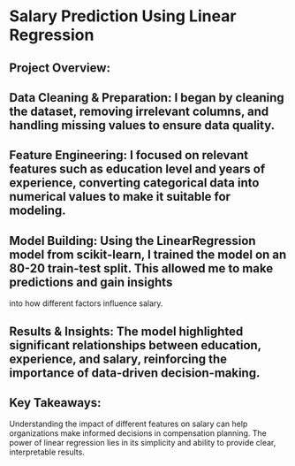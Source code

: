 # Salary Prediction Using Linear Regression

 ## Project Overview:

## Data Cleaning & Preparation: I began by cleaning the dataset, removing irrelevant columns, and handling missing values to ensure data quality.

## Feature Engineering: I focused on relevant features such as education level and years of experience, converting categorical data into numerical values to make it suitable for modeling.

##  Model Building: Using the LinearRegression model from scikit-learn, I trained the model on an 80-20 train-test split. This allowed me to make predictions and gain insights 
into how different factors influence salary.

## Results & Insights: The model highlighted significant relationships between education, experience, and salary, reinforcing the importance of data-driven decision-making.

## Key Takeaways:

Understanding the impact of different features on salary can help organizations make informed decisions in compensation planning.
The power of linear regression lies in its simplicity and ability to provide clear, interpretable results.
